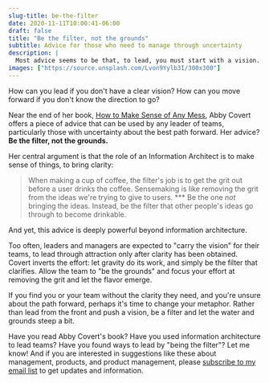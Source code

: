 ```yaml
---
slug-title: be-the-filter
date: 2020-11-11T10:00:41-06:00
draft: false
title: "Be the filter, not the grounds"
subtitle: Advice for those who need to manage through uncertainty
description: |
  Most advice seems to be that, to lead, you must start with a vision. In this post, I draw inspiration from Information Architect Abby Covert on how to lead through clarification.
images: ["https://source.unsplash.com/Lvon9Yylb3I/300x300"]
---
```


How can you lead if you don't have a clear vision? How can you move forward if you don't know the direction to go?

Near the end of her book, [How to Make Sense of Any Mess](http://www.howtomakesenseofanymess.com/), Abby Covert offers a piece of advice that can be used by any leader of teams, particularly those with uncertainty about the best path forward. Her advice? **Be the filter, not the grounds.**

Her central argument is that the role of an Information Architect is to make sense of things, to bring clarity:

> When making a cup of coffee, the filter's job is to get the grit out before a user drinks the coffee. Sensemaking is like removing the grit from the ideas we're trying to give to users. \*\*\* Be the one _not_ bringing the ideas. Instead, be the filter that other people's ideas go through to become drinkable.

And yet, this advice is deeply powerful beyond information architecture.

Too often, leaders and managers are expected to "carry the vision" for their teams, to lead through attraction only after clarity has been obtained. Covert inverts the effort: let gravity do its work, and simply be the filter that clarifies. Allow the team to "be the grounds" and focus your effort at removing the grit and let the flavor emerge.

If you find you or your team without the clarity they need, and you're unsure about the path forward, perhaps it's time to change your metaphor. Rather than lead from the front and push a vision, be a filter and let the water and grounds steep a bit.

Have you read Abby Covert's book? Have you used information architecture to lead teams? Have you found ways to lead by "being the filter"? Let me know! And if you are interested in suggestions like these about management, products, and product management, please [subscribe to my email list](https://mailchi.mp/df4ea96172dc/signup-page) to get updates and information.
